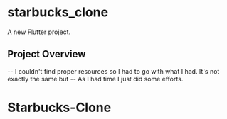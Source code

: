 # starbucks_clone

A new Flutter project.

## Project Overview

-- I couldn't find proper resources so I had to go with what I had. It's not exactly the same but
-- As I had time I just did some efforts.
# Starbucks-Clone
